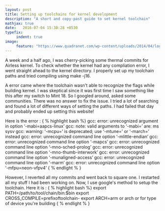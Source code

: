 ```yaml
---
layout: post
title: Setting up toolchains for kernel development
description: "A short and copy-past guide to set kernel toolchain"
mathjax: true
date:   2016-07-04 15:30:28 +0530
typefix:
     indent: true
image:
     feature: "https://www.quadranet.com/wp-content/uploads/2014/04/logo-linux-1-566x190.jpg"
---
```


A week and a half ago, I was cherry-picking some thermal commits for Airless kernel. To check whether the kernel had any compliation error, I went straight ahead to the kernel directory. I properly set up my toolchain paths and tried compiling using make -j16.

A error came where the toolchain wasn't able to recognize the flags while building kernel. I was skeptical since it was first time I saw something like this after my switch to Mint 18. So I googled around, asked some communities. There was no answer to fix the issue. I tried a lot of searching and found a lot of different ways of setting the paths. I had failed that day and probably ended up setting this website!

Here is the error : 
{ % highlight bash %}
gcc: error: unrecognized argument in option ‘-mabi=aapcs-linux’
gcc: note: valid arguments to ‘-mabi=’ are: ms sysv
gcc: warning: ‘-mcpu=’ is deprecated; use ‘-mtune=’ or ‘-march=’ instead
gcc: error: unrecognized command line option ‘-mlittle-endian’
gcc: error: unrecognized command line option ‘-mapcs’
gcc: error: unrecognized command line option ‘-mno-sched-prolog’
gcc: error: unrecognized command line option ‘-mno-thumb-interwork’
gcc: error: unrecognized command line option ‘-munaligned-access’
gcc: error: unrecognized command line option ‘-marm’
gcc: error: unrecognized command line option ‘-mfpu=neon-vfpv4’
{ % endlight % }


However, I reverted all my commits and went back to square one. I restarted all my stuff I had been working on. Now, I use google's method to setup the toolchain. Here it is : 
{ % highlight bash %}
export PATH=/path/to/tool/chain/bin:$bin
export CROSS_COMPILE=prefixoftoolchain-
export ARCH=arm or arch or for type of device you're building
{ % endlight % }


